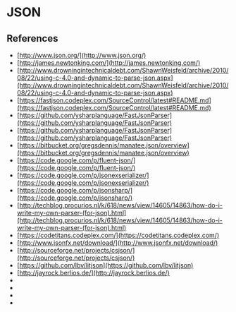 ﻿# JSON


## References


* [http://www.json.org/](http://www.json.org/)		
* [http://james.newtonking.com/](http://james.newtonking.com/)		
* [http://www.drowningintechnicaldebt.com/ShawnWeisfeld/archive/2010/08/22/using-c-4.0-and-dynamic-to-parse-json.aspx](http://www.drowningintechnicaldebt.com/ShawnWeisfeld/archive/2010/08/22/using-c-4.0-and-dynamic-to-parse-json.aspx)		
* [https://fastjson.codeplex.com/SourceControl/latest#README.md](https://fastjson.codeplex.com/SourceControl/latest#README.md)		
* [https://github.com/ysharplanguage/FastJsonParser](https://github.com/ysharplanguage/FastJsonParser)		
* [https://github.com/ysharplanguage/FastJsonParser](https://github.com/ysharplanguage/FastJsonParser)		
* [https://bitbucket.org/gregsdennis/manatee.json/overview](https://bitbucket.org/gregsdennis/manatee.json/overview)		
* [https://code.google.com/p/fluent-json/](https://code.google.com/p/fluent-json/)		
* [https://code.google.com/p/jsonexserializer/](https://code.google.com/p/jsonexserializer/)		
* [https://code.google.com/p/jsonsharp/](https://code.google.com/p/jsonsharp/)		
* [http://techblog.procurios.nl/k/618/news/view/14605/14863/how-do-i-write-my-own-parser-(for-json).html](http://techblog.procurios.nl/k/618/news/view/14605/14863/how-do-i-write-my-own-parser-(for-json).html)		
* [https://codetitans.codeplex.com/](https://codetitans.codeplex.com/)		
* [http://www.jsonfx.net/download/](http://www.jsonfx.net/download/)		
* [http://sourceforge.net/projects/csjson/](http://sourceforge.net/projects/csjson/)		
* [https://github.com/lbv/litjson](https://github.com/lbv/litjson)		
* [http://jayrock.berlios.de/](http://jayrock.berlios.de/)		
* []()		
* []()		
* []()		
* []()		


